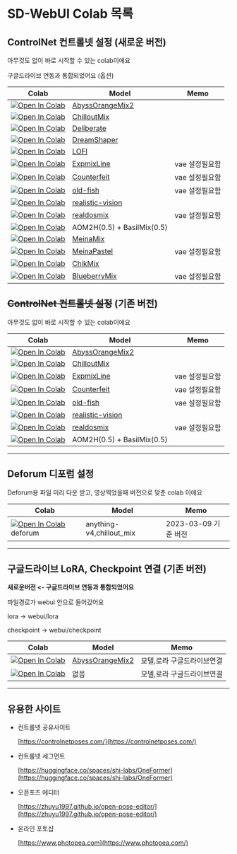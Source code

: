 # SD-WebUI Colab 목록

## ControlNet 컨트롤넷 설정 (새로운 버전)

아무것도 없이 바로 시작할 수 있는 colab이에요

구글드라이브 연동과 통합되었어요 (옵션)

| Colab                                                                                                                                                                                     | Model                                                                              | Memo           |
| ----------------------------------------------------------------------------------------------------------------------------------------------------------------------------------------- | ---------------------------------------------------------------------------------- | -------------- |
| [![Open In Colab](https://colab.research.google.com/assets/colab-badge.svg)](https://colab.research.google.com/github/ninjaneural/webui/blob/master/abyss_orange_mix_2_webui_colab.ipynb) | [AbyssOrangeMix2](https://huggingface.co/WarriorMama777/OrangeMixs)                |                |
| [![Open In Colab](https://colab.research.google.com/assets/colab-badge.svg)](https://colab.research.google.com/github/ninjaneural/webui/blob/master/chillout_mix_webui_colab.ipynb)       | [ChilloutMix](https://huggingface.co/swl-models/chilloutmix-ni)                    |                |
| [![Open In Colab](https://colab.research.google.com/assets/colab-badge.svg)](https://colab.research.google.com/github/ninjaneural/webui/blob/master/deliberate_webui_colab.ipynb)         | [Deliberate](https://huggingface.co/XpucT/Deliberate)                              |                |
| [![Open In Colab](https://colab.research.google.com/assets/colab-badge.svg)](https://colab.research.google.com/github/ninjaneural/webui/blob/master/dreamshaper_webui_colab.ipynb)        | [DreamShaper](https://huggingface.co/Lykon/DreamShaper)                            |                |
| [![Open In Colab](https://colab.research.google.com/assets/colab-badge.svg)](https://colab.research.google.com/github/ninjaneural/webui/blob/master/lofi_webui_colab.ipynb)               | [LOFI](https://civitai.com/models/9052/lofi)                                       |                |
| [![Open In Colab](https://colab.research.google.com/assets/colab-badge.svg)](https://colab.research.google.com/github/ninjaneural/webui/blob/master/expmix_line_webui_colab.ipynb)        | [ExpmixLine](https://huggingface.co/AIARTCHAN/expmixLine_v2)                       | vae 설정필요함 |
| [![Open In Colab](https://colab.research.google.com/assets/colab-badge.svg)](https://colab.research.google.com/github/ninjaneural/webui/blob/master/counterfeit_webui_colab.ipynb)        | [Counterfeit](https://huggingface.co/gsdf/Counterfeit-V2.0)                        | vae 설정필요함 |
| [![Open In Colab](https://colab.research.google.com/assets/colab-badge.svg)](https://colab.research.google.com/github/ninjaneural/webui/blob/master/oldfish_webui_colab.ipynb)            | [old-fish](https://civitai.com/models/14978/old-fish)                              | vae 설정필요함 |
| [![Open In Colab](https://colab.research.google.com/assets/colab-badge.svg)](https://colab.research.google.com/github/ninjaneural/webui/blob/master/realistic_vision_webui_colab.ipynb)   | [realistic-vision](https://civitai.com/models/4201/realistic-vision-v13-fantasyai) |                |
| [![Open In Colab](https://colab.research.google.com/assets/colab-badge.svg)](https://colab.research.google.com/github/ninjaneural/webui/blob/master/realdosmix_webui_colab.ipynb)         | [realdosmix](https://civitai.com/models/6925/realdosmix)                           | vae 설정필요함 |
| [![Open In Colab](https://colab.research.google.com/assets/colab-badge.svg)](https://colab.research.google.com/github/ninjaneural/webui/blob/master/abyssbasil_0_5_webui_colab.ipynb)     | AOM2H(0.5) + BasilMix(0.5)                                                         |                |
| [![Open In Colab](https://colab.research.google.com/assets/colab-badge.svg)](https://colab.research.google.com/github/ninjaneural/webui/blob/master/meina_mix_webui_colab.ipynb)          | [MeinaMix](https://huggingface.co/Meina/MeinaMix)                                  |                |
| [![Open In Colab](https://colab.research.google.com/assets/colab-badge.svg)](https://colab.research.google.com/github/ninjaneural/webui/blob/master/meina_pastel_webui_colab.ipynb)       | [MeinaPastel](https://huggingface.co/Meina/MeinaPastel)                            | vae 설정필요함 |
| [![Open In Colab](https://colab.research.google.com/assets/colab-badge.svg)](https://colab.research.google.com/github/ninjaneural/webui/blob/master/chikmix_mix_webui_colab.ipynb)        | [ChikMix](https://civitai.com/models/9871/chikmix)                                 |                |
| [![Open In Colab](https://colab.research.google.com/assets/colab-badge.svg)](https://colab.research.google.com/github/ninjaneural/webui/blob/master/blueberrymix_webui_colab.ipynb)       | [BlueberryMix](https://civitai.com/models/14323/blueberrymix)                      | vae 설정필요함 |

## <strike>ControlNet 컨트롤넷 설정</strike> (기존 버전)

아무것도 없이 바로 시작할 수 있는 colab이에요

| Colab                                                                                                                                                                                         | Model                                                                              | Memo           |
| --------------------------------------------------------------------------------------------------------------------------------------------------------------------------------------------- | ---------------------------------------------------------------------------------- | -------------- |
| [![Open In Colab](https://colab.research.google.com/assets/colab-badge.svg)](https://colab.research.google.com/github/ninjaneural/webui/blob/master/old/abyss_orange_mix_2_webui_colab.ipynb) | [AbyssOrangeMix2](https://huggingface.co/WarriorMama777/OrangeMixs)                |                |
| [![Open In Colab](https://colab.research.google.com/assets/colab-badge.svg)](https://colab.research.google.com/github/ninjaneural/webui/blob/master/old/chillout_mix_webui_colab.ipynb)       | [ChilloutMix](https://huggingface.co/swl-models/chilloutmix-ni)                    |                |
| [![Open In Colab](https://colab.research.google.com/assets/colab-badge.svg)](https://colab.research.google.com/github/ninjaneural/webui/blob/master/old/expmix_line_webui_colab.ipynb)        | [ExpmixLine](https://huggingface.co/AIARTCHAN/expmixLine_v2)                       | vae 설정필요함 |
| [![Open In Colab](https://colab.research.google.com/assets/colab-badge.svg)](https://colab.research.google.com/github/ninjaneural/webui/blob/master/old/counterfeit_webui_colab.ipynb)        | [Counterfeit](https://huggingface.co/gsdf/Counterfeit-V2.0)                        | vae 설정필요함 |
| [![Open In Colab](https://colab.research.google.com/assets/colab-badge.svg)](https://colab.research.google.com/github/ninjaneural/webui/blob/master/old/oldfish_webui_colab.ipynb)            | [old-fish](https://civitai.com/models/14978/old-fish)                              | vae 설정필요함 |
| [![Open In Colab](https://colab.research.google.com/assets/colab-badge.svg)](https://colab.research.google.com/github/ninjaneural/webui/blob/master/old/realistic_vision_webui_colab.ipynb)   | [realistic-vision](https://civitai.com/models/4201/realistic-vision-v13-fantasyai) |                |
| [![Open In Colab](https://colab.research.google.com/assets/colab-badge.svg)](https://colab.research.google.com/github/ninjaneural/webui/blob/master/old/realdosmix_webui_colab.ipynb)         | [realdosmix](https://civitai.com/models/6925/realdosmix)                           | vae 설정필요함 |
| [![Open In Colab](https://colab.research.google.com/assets/colab-badge.svg)](https://colab.research.google.com/github/ninjaneural/webui/blob/master/old/abyssbasil_0_5_webui_colab.ipynb)     | AOM2H(0.5) + BasilMix(0.5)                                                         |                |

---

## Deforum 디포럼 설정

Deforum용 파일 미리 다운 받고, 영상찍었을때 버전으로 맞춘 colab 이에요

| Colab                                                                                                                                                                                  | Model                    | Memo                 |
| -------------------------------------------------------------------------------------------------------------------------------------------------------------------------------------- | ------------------------ | -------------------- |
| [![Open In Colab](https://colab.research.google.com/assets/colab-badge.svg)](https://colab.research.google.com/github/ninjaneural/webui/blob/master/deforum_webui_colab.ipynb) deforum | anything-v4,chillout_mix | 2023-03-09 기준 버전 |

---

## 구글드라이브 LoRA, Checkpoint 연결 (기존 버전)

**새로운버전 <- 구글드라이브 연동과 통합되었어요**

파일경로가 webui 안으로 들어갔어요

lora -> webui/lora

checkpoint -> webui/checkpoint

| Colab                                                                                                                                                                              | Model                                                               | Memo                       |
| ---------------------------------------------------------------------------------------------------------------------------------------------------------------------------------- | ------------------------------------------------------------------- | -------------------------- |
| [![Open In Colab](https://colab.research.google.com/assets/colab-badge.svg)](https://colab.research.google.com/github/ninjaneural/webui/blob/master/google_aom2_webui_colab.ipynb) | [AbyssOrangeMix2](https://huggingface.co/WarriorMama777/OrangeMixs) | 모델,로라 구글드라이브연결 |
| [![Open In Colab](https://colab.research.google.com/assets/colab-badge.svg)](https://colab.research.google.com/github/ninjaneural/webui/blob/master/google_webui_colab.ipynb)      | 없음                                                                | 모델,로라 구글드라이브연결 |

---

## 유용한 사이트

- 컨트롤넷 공유사이트

  [https://controlnetposes.com/](https://controlnetposes.com/)

- 컨트롤넷 세그먼트

  [https://huggingface.co/spaces/shi-labs/OneFormer](https://huggingface.co/spaces/shi-labs/OneFormer)

- 오픈포즈 에디터

  [https://zhuyu1997.github.io/open-pose-editor/](https://zhuyu1997.github.io/open-pose-editor/)

- 온라인 포토샵

  [https://www.photopea.com](https://www.photopea.com/)
